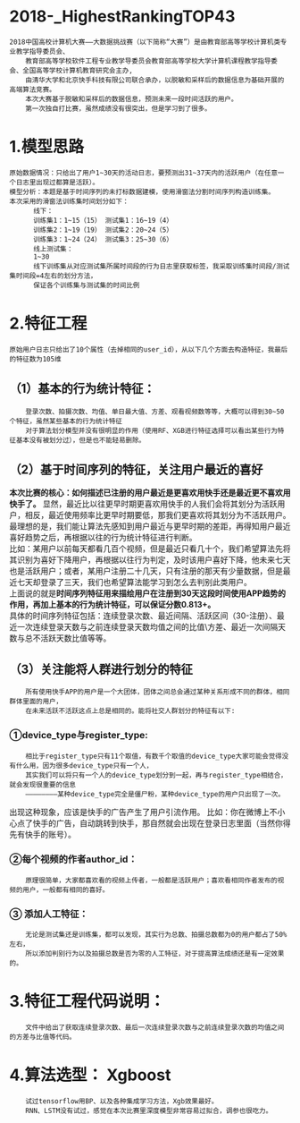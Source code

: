 # 2018-_HighestRankingTOP43
    2018中国高校计算机大赛——大数据挑战赛（以下简称“大赛”）是由教育部高等学校计算机类专业教学指导委员会、
        教育部高等学校软件工程专业教学导委员会教育部高等学校大学计算机课程教学指导委会、全国高等学校计算机教育研究会主办,
        由清华大学和北京快手科技有限公司联合承办，以脱敏和采样后的数据信息为基础开展的高端算法竞赛。 
        本次大赛基于脱敏和采样后的数据信息，预测未来一段时间活跃的用户。
        第一次独自打比赛，虽然成绩没有很突出，但是学习到了很多。
# 1.**模型思路**
    原始数据情况：只给出了用户1~30天的活动日志，要预测出31~37天内的活跃用户（在任意一个日志里出现过都算是活跃）。
    模型分析：本题是基于时间序列的未打标数据建模，使用滑窗法分割时间序列构造训练集。
    本次采用的滑窗法训练集时间划分如下：
          线下：
          训练集1：1~15（15） 测试集1：16~19（4）
          训练集2：1~19（19） 测试集2：20~24（5）
          训练集3：1~24（24） 测试集3：25~30（6）
          线上测试集：
          1~30
          线下训练集从对应测试集所属时间段的行为日志里获取标签，我采取训练集时间段/测试集时间段=4左右的划分方法，
          保证各个训练集与测试集的时间比例
# 2.**特征工程**
    原始用户日志只给出了10个属性（去掉相同的user_id），从以下几个方面去构造特征，我最后的特征数为105维
  ## （1）**基本的行为统计特征**：
        登录次数、拍摄次数、均值、单日最大值、方差、观看视频数等等，大概可以得到30~50个特征，虽然某些基本的行为统计特征
        对于算法划分模型并没有很明显的作用（使用RF、XGB进行特征选择可以看出某些行为特征基本没有被划分过），但是也不能轻易删除。
  ## （2）**基于时间序列的特征，关注用户最近的喜好**
  **本次比赛的核心：如何描述已注册的用户最近是更喜欢用快手还是最近更不喜欢用快手了。**
        显然，最近比以往更早时期更喜欢用快手的人我们会将其划分为活跃用户，相反，最近使用频率比更早时期要低，那我们更喜欢将其划分为不活跃用户。最理想的是，我们能让算法先感知到用户最近与更早时期的差距，再得知用户最近喜好趋势之后，再根据以往的行为统计特征进行判断。<br>
        比如：某用户以前每天都看几百个视频，但是最近只看几十个，我们希望算法先将其识别为喜好下降用户，再根据以往行为判定，及时该用户喜好下降，他未来七天也是活跃用户；或者，某用户注册二十几天，只有注册的那天有少量数据，但是最近七天却登录了三天，我们也希望算法能学习到怎么去判别此类用户。<br>
        上面说的就是**时间序列特征用来描绘用户在注册到30天这段时间使用APP趋势的作用，再加上基本的行为统计特征，可以保证分数0.813+。**<br>
        具体的时间序列特征包括：连续登录次数、最近间隔、活跃区间（30-注册）、最近一次连续登录天数与之前连续登录天数均值之间的比值\方差、最近一次间隔天数与总不活跃天数比值等等。
  ## （3）**关注能将人群进行划分的特征**
        所有使用快手APP的用户是一个大团体，团体之间总会通过某种关系形成不同的群体，相同群体里面的用户，
        在未来活跃不活跃这点上总是相同的。能将社交人群划分的特征有以下:
   ### ①device_type与register_type:
        相比于register_type只有11个取值，有数千个取值的device_type大家可能会觉得没有什么用，因为很多device_type只有一个人，
        其实我们可以将只有一个人的device_type划分到一起，再与register_type相结合，就会发现很重要的信息
        ————————某种device_type完全是僵尸粉，某种device_type的用户只出现了一次。          
  出现这种现象，应该是快手的广告产生了用户引流作用。
         比如：你在微博上不小心点了快手的广告，自动跳转到快手，那自然就会出现在登录日志里面（当然你得先有快手的账号）。
   ### ②每个视频的作者author_id：
        原理很简单，大家都喜欢看的视频上传者，一般都是活跃用户；喜欢看相同作者发布的视频的用户，一般都有相同的喜好。
   ### ③ 添加人工特征：
        无论是测试集还是训练集，都可以发现，其实行为总数、拍摄总数都为0的用户都占了50%左右，
        所以添加判别行为以及拍摄总数是否为零的人工特征，对于提高算法成绩还是有一定效果的。
# 3.特征工程代码说明：
        文件中给出了获取连续登录次数、最后一次连续登录次数与之前连续登录次数的均值之间的方差与比值等代码。
# 4.算法选型： Xgboost
        试过tensorflow用BP、以及各种集成学习方法，Xgb效果最好。
        RNN、LSTM没有试过，感觉在本次比赛里深度模型非常容易过拟合，调参也很吃力。
        
    
  
